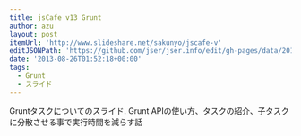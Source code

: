 ```yaml
---
title: jsCafe v13 Grunt
author: azu
layout: post
itemUrl: 'http://www.slideshare.net/sakunyo/jscafe-v'
editJSONPath: 'https://github.com/jser/jser.info/edit/gh-pages/data/2013/08/index.json'
date: '2013-08-26T01:52:18+00:00'
tags:
  - Grunt
  - スライド
---
```

Gruntタスクについてのスライド.
Grunt APIの使い方、タスクの紹介、子タスクに分散させる事で実行時間を減らす話

